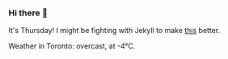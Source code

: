 ### Hi there :wave:

It's Thursday! I might be fighting with Jekyll to make [this](https://swissclubtoronto.ca) better.

Weather in Toronto: overcast, at -4°C.
